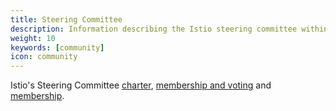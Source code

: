 ```yaml
---
title: Steering Committee
description: Information describing the Istio steering committee within the Istio Community
weight: 10
keywords: [community]
icon: community
---
```

Istio's Steering Committee [charter](https://github.com/istio/community/blob/master/steering/CHARTER.md#charter), [membership and voting](https://github.com/istio/community/blob/master/steering/CHARTER.md#membership-and-voting) and [membership](https://github.com/istio/community/tree/master/steering#members). 
